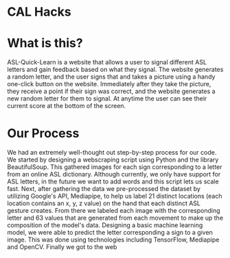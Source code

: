# CAL Hacks

# What is this?
ASL-Quick-Learn is a website that allows a user to signal different ASL letters and gain feedback based on what they signal. The website generates a random letter, and the user signs that and takes a picture using a handy one-click button on the website. Immediately after they take the picture, they receive a point if their sign was correct, and the website generates a new random letter for them to signal. At anytime the user can see their current score at the bottom of the screen.


# Our Process
We had an extremely well-thought out step-by-step process for our code. We started by designing a webscraping script using Python and the library BeautifulSoup. This gathered images for each sign corresponding to a letter from an online ASL dictionary. Although currently, we only have support for ASL letters, in the future we want to add words and this script lets us scale fast. Next, after gathering the data we pre-processed the dataset by utilizing Google's API, Mediapipe, to help us label 21 distinct locations (each location contains an x, y, z value) on the hand that each distinct ASL gesture creates. From there we labeled each image with the corresponding letter and 63 values that are generated from each movement to make up the composition of the model's data. Designing a basic machine learning model, we were able to predict the letter corresponding a sign to a given image. This was done using technologies including TensorFlow, Mediapipe and OpenCV. Finally we got to the web
